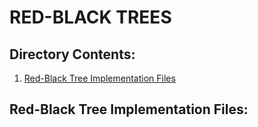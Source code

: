 # RED-BLACK TREES

## Directory Contents:
1. [Red-Black Tree Implementation Files](#red-black-tree-implementation-files)

## Red-Black Tree Implementation Files: